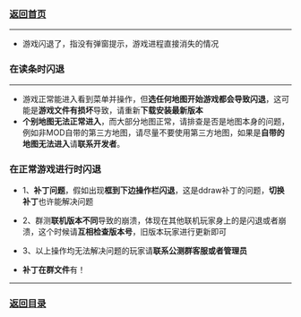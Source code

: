 ### [返回首页](./Home)

***
- 游戏闪退了，指没有弹窗提示，游戏进程直接消失的情况

### 在读条时闪退

***

- 游戏正常能进入看到菜单并操作，但**选任何地图开始游戏都会导致闪退**，这可能是**游戏文件有损坏**导致，请重新**下载安装最新版本**
- **个别地图无法正常进入**，而大部分地图正常，请排查是否是地图本身的问题，例如非MOD自带的第三方地图，请尽量不要使用第三方地图，如果是**自带的地图无法进入**请**联系开发者**。



### 在正常游戏进行时闪退

- 1、**补丁问题**，假如出现**框到下边操作栏闪退**，这是ddraw补丁的问题，**切换补丁**也许能解决问题

- 2、群测**联机版本不同**导致的崩溃，体现在其他联机玩家身上的是闪退或者崩溃，这个时候请**互相检查版本号**，旧版本玩家进行更新即可

- 3、以上操作均无法解决问题的玩家请**联系公测群客服或者管理员**

- **补丁在群文件**有！


***
### [返回目录](./常见问题指南)